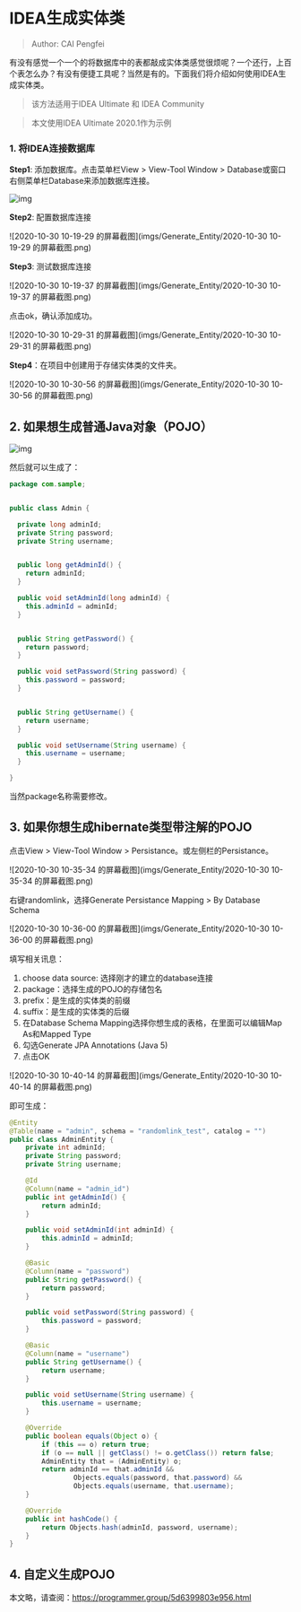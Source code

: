 # IDEA生成实体类

> Author: CAI Pengfei 

有没有感觉一个一个的将数据库中的表都敲成实体类感觉很烦呢？一个还行，上百个表怎么办？有没有便捷工具呢？当然是有的。下面我们将介绍如何使用IDEA生成实体类。

> 该方法适用于IDEA Ultimate 和 IDEA Community

> 本文使用IDEA Ultimate 2020.1作为示例

### 1. 将IDEA连接数据库

**Step1**: 添加数据库。点击菜单栏View > View-Tool Window > Database或窗口右侧菜单栏Database来添加数据库连接。

![img](imgs/Generate_Entity/3a9ed3f63bbf3c3b28124fcf6d8630e8.jpg)

**Step2**: 配置数据库连接

![2020-10-30 10-19-29 的屏幕截图](imgs/Generate_Entity/2020-10-30 10-19-29 的屏幕截图.png)

**Step3**: 测试数据库连接

![2020-10-30 10-19-37 的屏幕截图](imgs/Generate_Entity/2020-10-30 10-19-37 的屏幕截图.png)

点击ok，确认添加成功。

![2020-10-30 10-29-31 的屏幕截图](imgs/Generate_Entity/2020-10-30 10-29-31 的屏幕截图.png)

**Step4**：在项目中创建用于存储实体类的文件夹。

![2020-10-30 10-30-56 的屏幕截图](imgs/Generate_Entity/2020-10-30 10-30-56 的屏幕截图.png)

## 2. 如果想生成普通Java对象（POJO）

![img](imgs/Generate_Entity/2cc167757220001ff8dc4598ec74f6cd.jpg)

然后就可以生成了：

```java
package com.sample;


public class Admin {

  private long adminId;
  private String password;
  private String username;


  public long getAdminId() {
    return adminId;
  }

  public void setAdminId(long adminId) {
    this.adminId = adminId;
  }


  public String getPassword() {
    return password;
  }

  public void setPassword(String password) {
    this.password = password;
  }


  public String getUsername() {
    return username;
  }

  public void setUsername(String username) {
    this.username = username;
  }

}
```

当然package名称需要修改。

## 3. 如果你想生成hibernate类型带注解的POJO

点击View > View-Tool Window > Persistance。或左侧栏的Persistance。

![2020-10-30 10-35-34 的屏幕截图](imgs/Generate_Entity/2020-10-30 10-35-34 的屏幕截图.png)

右键randomlink，选择Generate Persistance Mapping > By Database Schema

![2020-10-30 10-36-00 的屏幕截图](imgs/Generate_Entity/2020-10-30 10-36-00 的屏幕截图.png)



填写相关讯息：

1. choose data source: 选择刚才的建立的database连接
2. package：选择生成的POJO的存储包名
3. prefix：是生成的实体类的前缀
4. suffix：是生成的实体类的后缀
5. 在Database Schema Mapping选择你想生成的表格，在里面可以编辑Map As和Mapped Type
6. 勾选Generate JPA Annotations (Java 5)
7. 点击OK

![2020-10-30 10-40-14 的屏幕截图](imgs/Generate_Entity/2020-10-30 10-40-14 的屏幕截图.png)

即可生成：

```java
@Entity
@Table(name = "admin", schema = "randomlink_test", catalog = "")
public class AdminEntity {
    private int adminId;
    private String password;
    private String username;

    @Id
    @Column(name = "admin_id")
    public int getAdminId() {
        return adminId;
    }

    public void setAdminId(int adminId) {
        this.adminId = adminId;
    }

    @Basic
    @Column(name = "password")
    public String getPassword() {
        return password;
    }

    public void setPassword(String password) {
        this.password = password;
    }

    @Basic
    @Column(name = "username")
    public String getUsername() {
        return username;
    }

    public void setUsername(String username) {
        this.username = username;
    }

    @Override
    public boolean equals(Object o) {
        if (this == o) return true;
        if (o == null || getClass() != o.getClass()) return false;
        AdminEntity that = (AdminEntity) o;
        return adminId == that.adminId &&
                Objects.equals(password, that.password) &&
                Objects.equals(username, that.username);
    }

    @Override
    public int hashCode() {
        return Objects.hash(adminId, password, username);
    }
}

```

## 4. 自定义生成POJO

本文略，请查阅：https://programmer.group/5d6399803e956.html